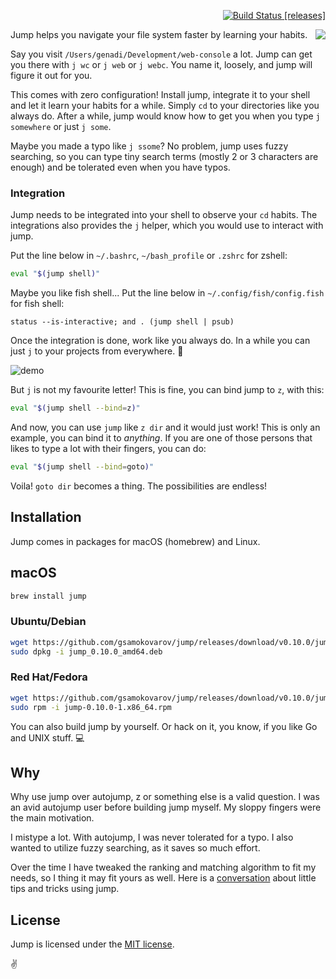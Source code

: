 <p align="right">
  <a href="https://travis-ci.org/gsamokovarov/jump">
    <img src="https://travis-ci.org/gsamokovarov/jump.svg?branch=master" alt="Build Status" data-canonical-src="https://travis-ci.org/gsamokovarov/jump.svg?branch=master">
  </a>
  <a href="https://github.com/gsamokovarov/jump/releases">[releases]</a>
</p>

<img align="right" src="https://github.com/gsamokovarov/jump/raw/master/assets/logo-light.png">

Jump helps you navigate your file system faster by learning your
habits.

Say you visit `/Users/genadi/Development/web-console` a lot. Jump can
get you there with `j wc` or `j web` or `j webc`. You name it,
loosely, and jump will figure it out for you.

This comes with zero configuration! Install jump, integrate it to your shell
and let it learn your habits for a while. Simply `cd` to your directories like
you always do. After a while, jump would know how to get you when you type
`j somewhere` or just `j some`.

Maybe you made a typo like `j ssome`? No problem, jump uses fuzzy
searching, so you can type tiny search terms (mostly 2 or 3 characters
are enough) and be tolerated even when you have typos.

### Integration

Jump needs to be integrated into your shell to observe your `cd` habits. The
integrations also provides the `j` helper, which you would use to interact with
jump.

Put the line below in `~/.bashrc`,  `~/bash_profile` or `.zshrc` for
zshell:

```bash
eval "$(jump shell)"
```

Maybe you like fish shell...
Put the line below in `~/.config/fish/config.fish` for fish shell:

```fish
status --is-interactive; and . (jump shell | psub)
```

Once the integration is done, work like you always do. In a while you
can just `j` to your projects from everywhere. 👀

![demo](https://raw.githubusercontent.com/gsamokovarov/jump/master/assets/demo.gif)

But `j` is not my favourite letter! This is fine, you can bind jump to `z`,
with this:

```bash
eval "$(jump shell --bind=z)"
```

And now, you can use `jump` like `z dir` and it would just work! This is only
an example, you can bind it to _anything_. If you are one of those persons that
likes to type a lot with their fingers, you can do:

```bash
eval "$(jump shell --bind=goto)"
```

Voila! `goto dir` becomes a thing. The possibilities are endless!

## Installation

Jump comes in packages for macOS (homebrew) and Linux.

## macOS

```bash
brew install jump
```

### Ubuntu/Debian

```bash
wget https://github.com/gsamokovarov/jump/releases/download/v0.10.0/jump_0.10.0_amd64.deb
sudo dpkg -i jump_0.10.0_amd64.deb
```

### Red Hat/Fedora

```bash
wget https://github.com/gsamokovarov/jump/releases/download/v0.10.0/jump-0.10.0-1.x86_64.rpm
sudo rpm -i jump-0.10.0-1.x86_64.rpm
```

You can also build jump by yourself. Or hack on it, you know, if you like Go
and UNIX stuff. 💻

## Why

Why use jump over autojump, z or something else is a valid question. I was an
avid autojump user before building jump myself. My sloppy fingers were the main
motivation.

I mistype a lot. With autojump, I was never tolerated for a typo. I also wanted
to utilize fuzzy searching, as it saves so much effort.

Over the time I have tweaked the ranking and matching algorithm to fit my
needs, so I thing it may fit yours as well. Here is a [conversation] about
little tips and tricks using jump.

## License

Jump is licensed under the [MIT license].

✌️

[man]: http://gsamokovarov.com/jump
[Go workspace]: https://golang.org/doc/code.html#Workspaces
[conversation]: https://twitter.com/hkdobrev/status/838398833419767808
[MIT license]: https://github.com/gsamokovarov/jump/blob/master/LICENSE.txt
